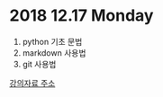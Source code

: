 # 2018 12.17 Monday

1. python 기초 문법
2. markdown 사용법
3. git 사용법

[강의자료 주소](http://github.com/djpy2/)